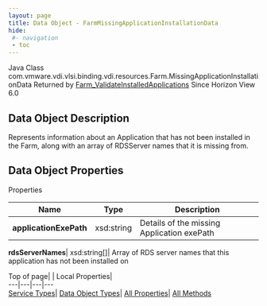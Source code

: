```yaml
---
layout: page
title: Data Object - FarmMissingApplicationInstallationData
hide:
 #- navigation
 - toc
---
```






Java Class
    com.vmware.vdi.vlsi.binding.vdi.resources.Farm.MissingApplicationInstallationData
Returned by
     [Farm_ValidateInstalledApplications](vdi.resources.Farm.md#validateInstalledApplications)
Since 
    Horizon View 6.0

## Data Object Description 

Represents information about an Application that has not been installed in the Farm, along with an array of RDSServer names that it is missing from. 

## Data Object Properties

Properties

Name |  Type |  Description   
---|---|---  
**applicationExePath**|  xsd:string|  Details of the missing Application exePath   
  
**rdsServerNames**|  xsd:string[]|  Array of RDS server names that this application has not been installed on   
  
  
  
Top of page| | Local Properties|   
---|---|---|---  
[Service Types](index-mo_types.md)| [Data Object Types](index-do_types.md)| [All Properties](index-properties.md)| [All Methods](index-methods.md)  
  
  

